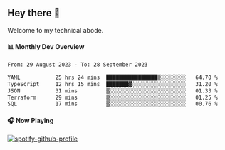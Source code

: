 ## Hey there 👋

Welcome to my technical abode.

#### 📊 Monthly Dev Overview
<!--START_SECTION:waka-->

```txt
From: 29 August 2023 - To: 28 September 2023

YAML           25 hrs 24 mins  ████████████████▒░░░░░░░░   64.70 %
TypeScript     12 hrs 15 mins  ███████▓░░░░░░░░░░░░░░░░░   31.20 %
JSON           31 mins         ▒░░░░░░░░░░░░░░░░░░░░░░░░   01.33 %
Terraform      29 mins         ▒░░░░░░░░░░░░░░░░░░░░░░░░   01.25 %
SQL            17 mins         ▒░░░░░░░░░░░░░░░░░░░░░░░░   00.76 %
```

<!--END_SECTION:waka-->

#### 🎧 Now Playing

[![spotify-github-profile](https://spotify-github-profile.vercel.app/api/view?uid=james2mid&cover_image=true&theme=natemoo-re)](https://open.spotify.com/user/james2mid?si=2b3baf2b09cb499e)
